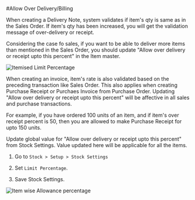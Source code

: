 <!-- add-breadcrumbs -->
#Allow Over Delivery/Billing

When creating a Delivery Note, system validates if item's qty is same as in the Sales Order. If item's qty has been increased, you will get the validation message of over-delivery or receipt.

Considering the case fo sales, if you want to be able to deliver more items than mentioned in the Sales Order, you should update "Allow over delivery or receipt upto this percent" in the Item master.

<img alt="Itemised Limit Percentage" class="screenshot" src="{{docs_base_url}}/v12/assets/img/articles/limit-1.png">

When creating an invoice, item's rate is also validated based on the preceding transaction like Sales Order. This also applies when creating Purchase Receipt or Purchaes Invoice from Purchase Order. Updating "Allow over delivery or receipt upto this percent" will be affective in all sales and purchase transactions.

For example, if you have ordered 100 units of an item, and if item's over receipt percent is 50, then you are allowed to make Purchase Receipt for upto 150 units.

Update global value for "Allow over delivery or receipt upto this percent" from Stock Settings. Value updated here will be applicable for all the items.

1. Go to `Stock > Setup > Stock Settings`

2. Set `Limit Percentage`.

3. Save Stock Settings.

<img alt="Item wise Allowance percentage" class="screenshot" src="{{docs_base_url}}/v12/assets/img/articles/limit-2.png">


<!-- markdown -->
